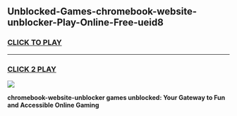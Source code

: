 
## Unblocked-Games-chromebook-website-unblocker-Play-Online-Free-ueid8
<h3>
<a href="https://premium76.site?title=chromebook-website-unblocker&ref=26A">CLICK TO PLAY</a></h3>
<hr>

<h3>
<a href="https://premium76.site?title=chromebook-website-unblocker&ref=26A">CLICK 2 PLAY</a>
  
</h3>

<a href="https://premium76.site?title=chromebook-website-unblocker&ref=26A"><img src="https://clearcache.store/games.png"></a>


**chromebook-website-unblocker games unblocked: Your Gateway to Fun and Accessible Online Gaming**
